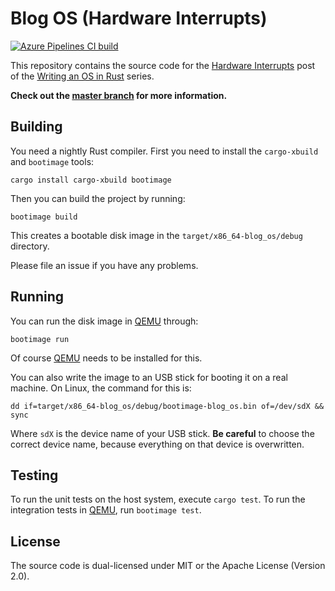 # Blog OS (Hardware Interrupts)

[![Azure Pipelines CI build](https://img.shields.io/azure-devops/build/phil-opp/blog_os/1/post-08.svg?label=Build&style=flat-square)](https://dev.azure.com/phil-opp/blog_os/_build?definitionId=1)

This repository contains the source code for the [Hardware Interrupts][post] post of the [Writing an OS in Rust](https://os.phil-opp.com) series.

[post]: https://os.phil-opp.com/hardware-interrupts/

**Check out the [master branch](https://github.com/phil-opp/blog_os) for more information.**

## Building

You need a nightly Rust compiler. First you need to install the `cargo-xbuild` and `bootimage` tools:

```
cargo install cargo-xbuild bootimage
```

Then you can build the project by running:

```
bootimage build
```

This creates a bootable disk image in the `target/x86_64-blog_os/debug` directory.

Please file an issue if you have any problems.

## Running

You can run the disk image in [QEMU] through:

[QEMU]: https://www.qemu.org/

```
bootimage run
```

Of course [QEMU] needs to be installed for this.

You can also write the image to an USB stick for booting it on a real machine. On Linux, the command for this is:

```
dd if=target/x86_64-blog_os/debug/bootimage-blog_os.bin of=/dev/sdX && sync
```

Where `sdX` is the device name of your USB stick. **Be careful** to choose the correct device name, because everything on that device is overwritten.

## Testing

To run the unit tests on the host system, execute `cargo test`. To run the integration tests in [QEMU], run `bootimage test`.

## License
The source code is dual-licensed under MIT or the Apache License (Version 2.0).

